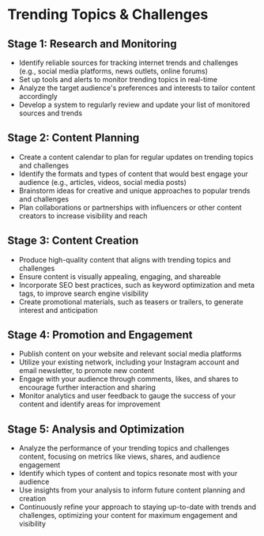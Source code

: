 # Trending Topics & Challenges

## Stage 1: Research and Monitoring
- Identify reliable sources for tracking internet trends and challenges (e.g., social media platforms, news outlets, online forums)
- Set up tools and alerts to monitor trending topics in real-time
- Analyze the target audience's preferences and interests to tailor content accordingly
- Develop a system to regularly review and update your list of monitored sources and trends

## Stage 2: Content Planning
- Create a content calendar to plan for regular updates on trending topics and challenges
- Identify the formats and types of content that would best engage your audience (e.g., articles, videos, social media posts)
- Brainstorm ideas for creative and unique approaches to popular trends and challenges
- Plan collaborations or partnerships with influencers or other content creators to increase visibility and reach

## Stage 3: Content Creation
- Produce high-quality content that aligns with trending topics and challenges
- Ensure content is visually appealing, engaging, and shareable
- Incorporate SEO best practices, such as keyword optimization and meta tags, to improve search engine visibility
- Create promotional materials, such as teasers or trailers, to generate interest and anticipation

## Stage 4: Promotion and Engagement
- Publish content on your website and relevant social media platforms
- Utilize your existing network, including your Instagram account and email newsletter, to promote new content
- Engage with your audience through comments, likes, and shares to encourage further interaction and sharing
- Monitor analytics and user feedback to gauge the success of your content and identify areas for improvement

## Stage 5: Analysis and Optimization
- Analyze the performance of your trending topics and challenges content, focusing on metrics like views, shares, and audience engagement
- Identify which types of content and topics resonate most with your audience
- Use insights from your analysis to inform future content planning and creation
- Continuously refine your approach to staying up-to-date with trends and challenges, optimizing your content for maximum engagement and visibility
